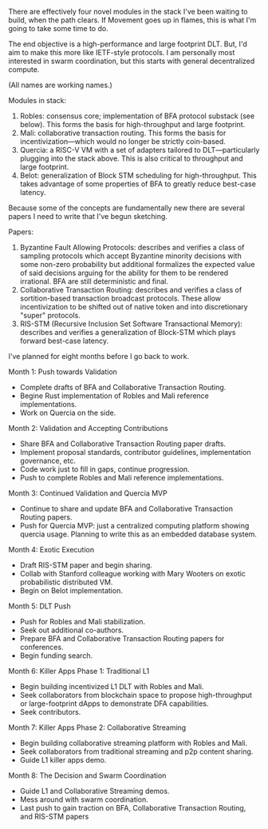 There are effectively four novel modules in the stack I've been waiting to build, when the path clears. If Movement goes up in flames, this is what I'm going to take some time to do. 

The end objective is a high-performance and large footprint DLT. But, I'd aim to make this more like IETF-style protocols. I am personally most interested in swarm coordination, but this starts with general decentralized compute. 

(All names are working names.)

Modules in stack:
1. Robles: consensus core; implementation of BFA protocol substack (see below). This forms the basis for high-throughput and large footprint. 
2. Mali: collaborative transaction routing. This forms the basis for incentivization—which would no longer be strictly coin-based.
3. Quercia: a RISC-V VM with a set of adapters tailored to DLT—particularly plugging into the stack above. This is also critical to throughput and large footprint. 
4. Belot: generalization of Block STM scheduling for high-throughput. This takes advantage of some properties of BFA to greatly reduce best-case latency. 

Because some of the concepts are fundamentally new there are several papers I need to write that I've begun sketching.

Papers:
1. Byzantine Fault Allowing Protocols: describes and verifies a class of sampling protocols which accept Byzantine minority decisions with some non-zero probability but additional formalizes the expected value of said decisions arguing for the ability for them to be rendered irrational. BFA are still deterministic and final.
2. Collaborative Transaction Routing: describes and verifies a class of sortition-based transaction broadcast protocols. These allow incentivization to be shifted out of native token and into discretionary "super" protocols.
3. RIS-STM (Recursive Inclusion Set Software Transactional Memory): describes and verifies a generalization of Block-STM which plays forward best-case latency. 

I've planned for eight months before I go back to work. 

Month 1: Push towards Validation
- Complete drafts of BFA and Collaborative Transaction Routing.
- Begine Rust implementation of Robles and Mali reference implementations.
- Work on Quercia on the side. 

Month 2: Validation and Accepting Contributions
- Share BFA and Collaborative Transaction Routing paper drafts. 
- Implement proposal standards, contributor guidelines, implementation governance, etc. 
- Code work just to fill in gaps, continue progression. 
- Push to complete Robles and Mali reference implementations. 

Month 3: Continued Validation and Quercia MVP
- Continue to share and update BFA and Collaborative Transaction Routing papers.
- Push for Quercia MVP: just a centralized computing platform showing quercia usage. Planning to write this as an embedded database system. 

Month 4: Exotic Execution
- Draft RIS-STM paper and begin sharing.
- Collab with Stanford colleague working with Mary Wooters on exotic probabilistic distributed VM. 
- Begin on Belot implementation. 

Month 5: DLT Push
- Push for Robles and Mali stabilization. 
- Seek out additional co-authors. 
- Prepare BFA and Collaborative Transaction Routing papers for conferences. 
- Begin funding search. 

Month 6: Killer Apps Phase 1: Traditional L1
- Begin building incentivized L1 DLT with Robles and Mali. 
- Seek collaborators from blockchain space to propose high-throughput or large-footprint dApps to demonstrate DFA capabilities. 
- Seek contributors. 

Month 7: Killer Apps Phase 2: Collaborative Streaming
- Begin building collaborative streaming platform with Robles and Mali. 
- Seek collaborators from traditional streaming and p2p content sharing. 
- Guide L1 killer apps demo. 

Month 8: The Decision and Swarm Coordination
- Guide L1 and Collaborative Streaming demos.
- Mess around with swarm coordination. 
- Last push to gain traction on BFA, Collaborative Transaction Routing, and RIS-STM papers